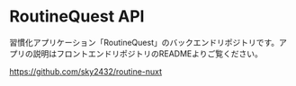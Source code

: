 # RoutineQuest API

習慣化アプリケーション「RoutineQuest」のバックエンドリポジトリです。アプリの説明はフロントエンドリポジトリのREADMEよりご覧ください。

https://github.com/sky2432/routine-nuxt
